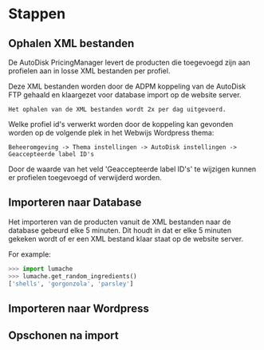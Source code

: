 Stappen
=====

Ophalen XML bestanden
------------
De AutoDisk PricingManager levert de producten die toegevoegd zijn aan profielen aan in losse XML bestanden per profiel. 

Deze XML bestanden worden door de ADPM koppeling van de AutoDisk FTP gehaald en klaargezet voor database import op de website server. 

`Het ophalen van de XML bestanden wordt 2x per dag uitgevoerd.`

Welke profiel id's verwerkt worden door de koppeling kan gevonden worden op de volgende plek in het Webwijs Wordpress thema:

```console
Beheeromgeving -> Thema instellingen -> AutoDisk instellingen -> Geaccepteerde label ID's
```

Door de waarde van het veld 'Geaccepteerde label ID's' te wijzigen kunnen er profielen toegevoegd of verwijderd worden.

Importeren naar Database
----------------
Het importeren van de producten vanuit de XML bestanden naar de database gebeurd elke 5 minuten. Dit houdt in dat er elke 5 minuten gekeken wordt of er een XML bestand klaar staat op de website server.

For example:

```python
>>> import lumache
>>> lumache.get_random_ingredients()
['shells', 'gorgonzola', 'parsley']
```
Importeren naar Wordpress
----------------

Opschonen na import
----------------
